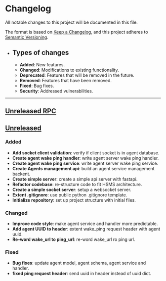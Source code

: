 # Changelog

All notable changes to this project will be documented in this file.

The format is based on [Keep a Changelog](https://keepachangelog.com/en/1.1.0/),
and this project adheres to [Semantic Versioning](https://semver.org/spec/v2.0.0.html).

- ## Types of changes

  - **Added**: New features.
  - **Changed**: Modifications to existing functionality.
  - **Deprecated**: Features that will be removed in the future.
  - **Removed**: Features that have been removed.
  - **Fixed**: Bug fixes.
  - **Security**: Addressed vulnerabilities.

---

## [Unreleased RPC]

## [Unreleased]

### Added

- **Add socket client validation**: verify if client socket is in agent database.
- **Create agent wake ping handler**: write agent server wake ping handler.
- **Create agent wake ping service**: write agent server wake ping service.
- **Create Agents management api**: build an agent service management backent.
- **Create simple server**: create a simple api server with fastapi.
- **Refactor codebase**: re-structure code to fit HSMS architecture.
- **Create a simple socket server**: setup a websocket server.
- **Extent .gitignore**: use public python .gitignore template.
- **Initialize repository**: set up project structure with initial files.

### Changed

- **Improve code style**: make agent service and handler more predictable.
- **Add agent UUID to header**: extent wake_ping request header with agent uuid.
- **Re-word wake_url to ping_url**: re-word wake_url ro ping url.

### Fixed

- **Bug fixes**: update agent model, agent schema, agent service and handler.
- **fixed ping request header**: send uuid in header instead of uuid dict.

[unreleased RPC]: https://github.com/kyprware/synapse/compare/main
[unreleased]: https://github.com/kyprware/synapse/compare/main
